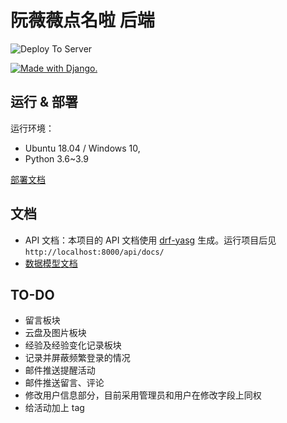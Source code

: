 # 阮薇薇点名啦 后端 

![Deploy To Server](https://github.com/uestc-msc/uestcmsc_webapp_backend/workflows/Deploy%20To%20Server/badge.svg)

<a href="http://www.djangoproject.com/"><img src="https://www.djangoproject.com/m/img/badges/djangomade124x25.gif" border="0" alt="Made with Django." title="Made with Django." /></a>

## 运行 & 部署

运行环境：

* Ubuntu 18.04 / Windows 10, 
* Python 3.6~3.9

[部署文档](deploy/deploy.md)

## 文档

* API 文档：本项目的 API 文档使用 [drf-yasg](https://github.com/axnsan12/drf-yasg/) 生成。运行项目后见 `http://localhost:8000/api/docs/`
* [数据模型文档](docs/models.md)

## TO-DO

* 留言板块
* 云盘及图片板块
* 经验及经验变化记录板块
* 记录并屏蔽频繁登录的情况
* 邮件推送提醒活动
* 邮件推送留言、评论
* 修改用户信息部分，目前采用管理员和用户在修改字段上同权
* 给活动加上 tag
